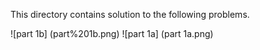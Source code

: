 This directory contains solution to the following problems.

![part 1b] (part%201b.png)
![part 1a] (part 1a.png)
